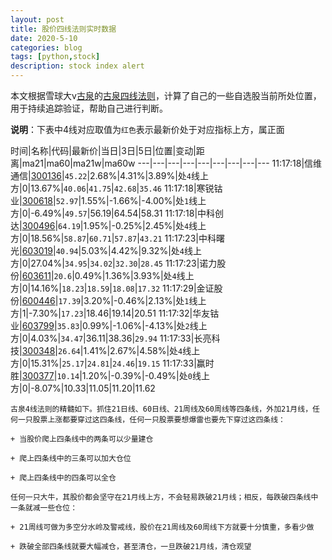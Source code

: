 ```yaml
---
layout: post
title: 股价四线法则实时数据
date: 2020-5-10
categories: blog
tags: [python,stock]
description: stock index alert
---
```



本文根据雪球大v[古泉](https://xueqiu.com/u/7148646888)的[古泉四线法则](https://xueqiu.com/7148646888/130498192)，计算了自己的一些自选股当前所处位置，用于持续追踪验证，帮助自己进行判断。

**说明**：下表中4线对应取值为`红色`表示最新价处于对应指标上方，属正面

时间|名称|代码|最新价|当日|3日|5日|位置|变动|距离|ma21|ma60|ma21w|ma60w
---|---|---|---|---|---|---|---|---
11:17:18|信维通信|[300136](https://xueqiu.com/S/SZ300136)|`45.22`|2.68%|4.31%|3.89%|处`4`线上方|0|13.67%|`40.06`|`41.75`|`42.68`|`35.46`
11:17:18|寒锐钴业|[300618](https://xueqiu.com/S/SZ300618)|`52.97`|1.55%|-1.66%|-4.00%|处`1`线上方|0|-6.49%|`49.57`|56.19|64.54|58.31
11:17:18|中科创达|[300496](https://xueqiu.com/S/SZ300496)|`64.19`|1.95%|-0.25%|2.45%|处`4`线上方|0|18.56%|`58.87`|`60.71`|`57.87`|`43.21`
11:17:23|中科曙光|[603019](https://xueqiu.com/S/SH603019)|`40.94`|5.03%|4.42%|9.32%|处`4`线上方|0|27.04%|`34.95`|`34.02`|`32.30`|`28.45`
11:17:23|诺力股份|[603611](https://xueqiu.com/S/SH603611)|`20.6`|0.49%|1.36%|3.93%|处`4`线上方|0|14.16%|`18.23`|`18.59`|`18.08`|`17.32`
11:17:29|金证股份|[600446](https://xueqiu.com/S/SH600446)|`17.39`|3.20%|-0.46%|2.13%|处`1`线上方|1|-7.30%|`17.23`|18.46|19.14|20.51
11:17:32|华友钴业|[603799](https://xueqiu.com/S/SH603799)|`35.83`|0.99%|-1.06%|-4.13%|处`2`线上方|0|4.03%|`34.47`|36.11|38.36|`29.94`
11:17:33|长亮科技|[300348](https://xueqiu.com/S/SZ300348)|`26.64`|1.41%|2.67%|4.58%|处`4`线上方|0|15.31%|`25.17`|`24.81`|`24.46`|`19.15`
11:17:33|赢时胜|[300377](https://xueqiu.com/S/SZ300377)|`10.14`|1.20%|-0.39%|-0.49%|处`0`线上方|0|-8.07%|10.33|11.05|11.20|11.62

```
古泉4线法则的精髓如下。抓住21日线、60日线、21周线及60周线等四条线，外加21月线，任何一只股票上涨都要穿过这四条线，任何一只股票要想爆雷也要先下穿过这四条线：

+ 当股价爬上四条线中的两条可以少量建仓

+ 爬上四条线中的三条可以加大仓位

+ 爬上四条线中的四条可以全仓

任何一只大牛，其股价都会坚守在21月线上方，不会轻易跌破21月线；相反，每跌破四条线中一条就减一些仓位：

+ 21周线可做为多空分水岭及警戒线，股价在21周线及60周线下方就要十分慎重，多看少做

+ 跌破全部四条线就要大幅减仓，甚至清仓，一旦跌破21月线，清仓观望
```